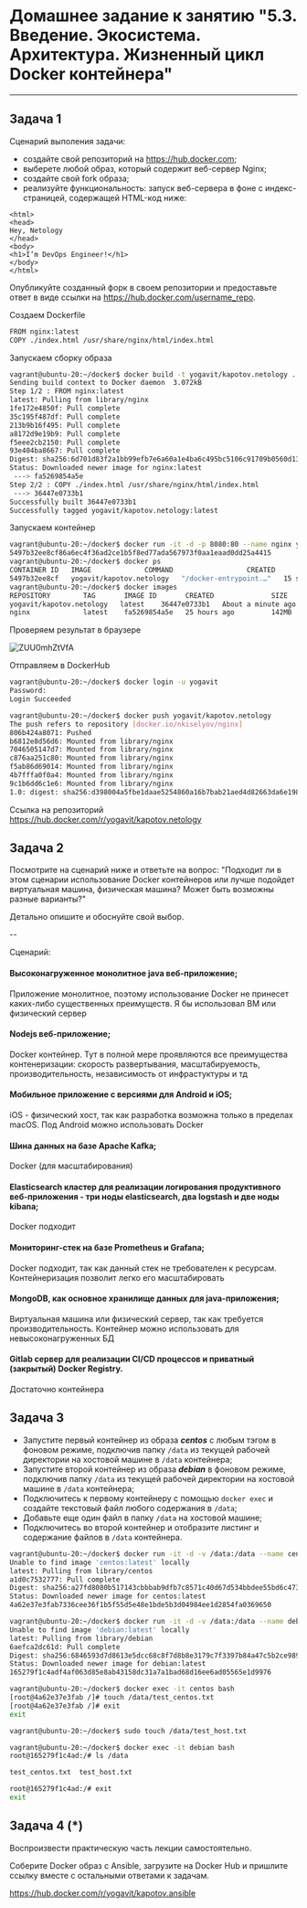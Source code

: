 # Домашнее задание к занятию "5.3. Введение. Экосистема. Архитектура. Жизненный цикл Docker контейнера"

---

## Задача 1

Сценарий выполения задачи:

- создайте свой репозиторий на https://hub.docker.com;
- выберете любой образ, который содержит веб-сервер Nginx;
- создайте свой fork образа;
- реализуйте функциональность:
запуск веб-сервера в фоне с индекс-страницей, содержащей HTML-код ниже:
```
<html>
<head>
Hey, Netology
</head>
<body>
<h1>I’m DevOps Engineer!</h1>
</body>
</html>
```
Опубликуйте созданный форк в своем репозитории и предоставьте ответ в виде ссылки на https://hub.docker.com/username_repo.

Создаем Dockerfile
```bash
FROM nginx:latest
COPY ./index.html /usr/share/nginx/html/index.html
```
Запускаем сборку образа
```bash
vagrant@ubuntu-20:~/docker$ docker build -t yogavit/kapotov.netology .
Sending build context to Docker daemon  3.072kB
Step 1/2 : FROM nginx:latest
latest: Pulling from library/nginx
1fe172e4850f: Pull complete
35c195f487df: Pull complete
213b9b16f495: Pull complete
a8172d9e19b9: Pull complete
f5eee2cb2150: Pull complete
93e404ba8667: Pull complete
Digest: sha256:6d701d83f2a1bb99efb7e6a60a1e4ba6c495bc5106c91709b0560d13a9bf8fb6
Status: Downloaded newer image for nginx:latest
 ---> fa5269854a5e
Step 2/2 : COPY ./index.html /usr/share/nginx/html/index.html
 ---> 36447e0733b1
Successfully built 36447e0733b1
Successfully tagged yogavit/kapotov.netology:latest
```
Запускаем контейнер
```bash
vagrant@ubuntu-20:~/docker$ docker run -it -d -p 8080:80 --name nginx yogavit/kapotov.netology
5497b32ee8cf86a6ec4f36ad2ce1b5f8ed77ada567973f0aa1eaad0dd25a4415
vagrant@ubuntu-20:~/docker$ docker ps
CONTAINER ID   IMAGE             COMMAND                  CREATED          STATUS          PORTS                                   NAMES
5497b32ee8cf   yogavit/kapotov.netology   "/docker-entrypoint.…"   15 seconds ago   Up 13 seconds   0.0.0.0:8080->80/tcp, :::8080->80/tcp   nginx
vagrant@ubuntu-20:~/docker$ docker images
REPOSITORY        TAG       IMAGE ID       CREATED              SIZE
yogavit/kapotov.netology   latest    36447e0733b1   About a minute ago   142MB
nginx             latest    fa5269854a5e   25 hours ago         142MB
```
Проверяем результат в браузере

![ZUU0mhZtVfA](https://github.com/Kapotov/5.3.1/assets/123774335/5de69a68-1e05-4960-88b0-2f9e05ddc3b6)



Отправляем в DockerHub
```bash
vagrant@ubuntu-20:~/docker$ docker login -u yogavit
Password:
Login Succeeded

vagrant@ubuntu-20:~/docker$ docker push yogavit/kapotov.netology
The push refers to repository [docker.io/nkiselyov/nginx]
806b424a8071: Pushed
b6812e8d56d6: Mounted from library/nginx
7046505147d7: Mounted from library/nginx
c876aa251c80: Mounted from library/nginx
f5ab86d69014: Mounted from library/nginx
4b7fffa0f0a4: Mounted from library/nginx
9c1b6dd6c1e6: Mounted from library/nginx
1.0: digest: sha256:d398004a5fbe1daae5254860a16b7bab21aed4d82663da6e198a68d1539dfc7f size: 1777
```

Ссылка на репозиторий \
https://hub.docker.com/r/yogavit/kapotov.netology
## Задача 2

Посмотрите на сценарий ниже и ответьте на вопрос:
"Подходит ли в этом сценарии использование Docker контейнеров или лучше подойдет виртуальная машина, физическая машина? Может быть возможны разные варианты?"

Детально опишите и обоснуйте свой выбор.

--

Сценарий:

#### Высоконагруженное монолитное java веб-приложение;
Приложение монолитное, поэтому использование Docker не принесет каких-либо существенных преимуществ. Я бы использовал ВМ или физический сервер
#### Nodejs веб-приложение;
Docker контейнер. Тут в полной мере проявляются все преимущества контенеризации: скорость развертывания, масштабируемость, производительность, независимость от инфрастуктуры и тд
#### Мобильное приложение c версиями для Android и iOS;
iOS - физический хост, так как разработка возможна только в пределах macOS. Под Android можно использовать Docker
#### Шина данных на базе Apache Kafka;
Docker (для масштабирования)
#### Elasticsearch кластер для реализации логирования продуктивного веб-приложения - три ноды elasticsearch, два logstash и две ноды kibana;
Docker подходит 
#### Мониторинг-стек на базе Prometheus и Grafana;
Docker подходит, так как данный стек не требователен к ресурсам. Контейнеризация позволит легко его масштабировать
#### MongoDB, как основное хранилище данных для java-приложения;
Виртуальная машина или физический сервер, так как требуется производительность. Контейнер можно использовать для невысоконагруженных БД
#### Gitlab сервер для реализации CI/CD процессов и приватный (закрытый) Docker Registry.
Достаточно контейнера

## Задача 3

- Запустите первый контейнер из образа ***centos*** c любым тэгом в фоновом режиме, подключив папку ```/data``` из текущей рабочей директории на хостовой машине в ```/data``` контейнера;
- Запустите второй контейнер из образа ***debian*** в фоновом режиме, подключив папку ```/data``` из текущей рабочей директории на хостовой машине в ```/data``` контейнера;
- Подключитесь к первому контейнеру с помощью ```docker exec``` и создайте текстовый файл любого содержания в ```/data```;
- Добавьте еще один файл в папку ```/data``` на хостовой машине;
- Подключитесь во второй контейнер и отобразите листинг и содержание файлов в ```/data``` контейнера.
```bash
vagrant@ubuntu-20:~/docker$ docker run -it -d -v /data:/data --name centos centos
Unable to find image 'centos:latest' locally
latest: Pulling from library/centos
a1d0c7532777: Pull complete
Digest: sha256:a27fd8080b517143cbbbab9dfb7c8571c40d67d534bbdee55bd6c473f432b177
Status: Downloaded newer image for centos:latest
4a62e37e3fab7336cee36f1b5f55d5e48e1bde5b3d04984ee1d2854fa0369650

vagrant@ubuntu-20:~/docker$ docker run -it -d -v /data:/data --name debian debian
Unable to find image 'debian:latest' locally
latest: Pulling from library/debian
6aefca2dc61d: Pull complete
Digest: sha256:6846593d7d8613e5dcc68c8f7d8b8e3179c7f3397b84a47c5b2ce989ef1075a0
Status: Downloaded newer image for debian:latest
165279f1c4adf4af063d85e8ab43158dc31a7a1bad68d16ee6ad05565e1d9976

vagrant@ubuntu-20:~/docker$ docker exec -it centos bash
[root@4a62e37e3fab /]# touch /data/test_centos.txt
[root@4a62e37e3fab /]# exit
exit

vagrant@ubuntu-20:~/docker$ sudo touch /data/test_host.txt

vagrant@ubuntu-20:~/docker$ docker exec -it debian bash
root@165279f1c4ad:/# ls /data

test_centos.txt  test_host.txt

root@165279f1c4ad:/# exit
exit
```

## Задача 4 (*)

Воспроизвести практическую часть лекции самостоятельно.

Соберите Docker образ с Ansible, загрузите на Docker Hub и пришлите ссылку вместе с остальными ответами к задачам.

https://hub.docker.com/r/yogavit/kapotov.ansible
